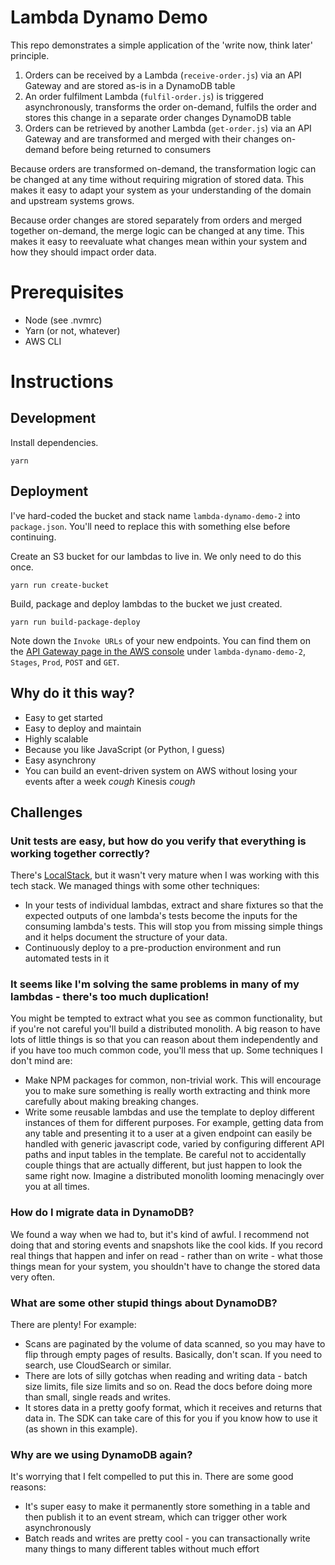 # Lambda Dynamo Demo

This repo demonstrates a simple application of the 'write now, think later' principle.

1. Orders can be received by a Lambda (`receive-order.js`) via an API Gateway and are stored as-is in a DynamoDB table
3. An order fulfilment Lambda (`fulfil-order.js`) is triggered asynchronously, transforms the order on-demand, fulfils the order and stores this change in a separate order changes DynamoDB table
4. Orders can be retrieved by another Lambda (`get-order.js`) via an API Gateway and are transformed and merged with their changes on-demand before being returned to consumers

Because orders are transformed on-demand, the transformation logic can be changed at any time without requiring migration of stored data. This makes it easy to adapt your system as your understanding of the domain and upstream systems grows.

Because order changes are stored separately from orders and merged together on-demand, the merge logic can be changed at any time. This makes it easy to reevaluate what changes mean within your system and how they should impact order data.

# Prerequisites

- Node (see .nvmrc)
- Yarn (or not, whatever)
- AWS CLI

# Instructions

## Development

Install dependencies.

```
yarn
```

## Deployment

I've hard-coded the bucket and stack name `lambda-dynamo-demo-2` into `package.json`. You'll need to replace this with something else before continuing.

Create an S3 bucket for our lambdas to live in. We only need to do this once.

```
yarn run create-bucket
```

Build, package and deploy lambdas to the bucket we just created.

```
yarn run build-package-deploy
```

Note down the `Invoke URLs` of your new endpoints. You can find them on the [API Gateway page in the AWS console](https://ap-southeast-2.console.aws.amazon.com/apigateway/home?region=ap-southeast-2#/apis) under `lambda-dynamo-demo-2`, `Stages`, `Prod`, `POST` and `GET`.

## Why do it this way?

- Easy to get started
- Easy to deploy and maintain
- Highly scalable
- Because you like JavaScript (or Python, I guess)
- Easy asynchrony
- You can build an event-driven system on AWS without losing your events after a week *cough* Kinesis *cough*

## Challenges

### Unit tests are easy, but how do you verify that everything is working together correctly?

There's [LocalStack](https://localstack.cloud/), but it wasn't very mature when I was working with this tech stack. We managed things with some other techniques:

- In your tests of individual lambdas, extract and share fixtures so that the expected outputs of one lambda's tests become the inputs for the consuming lambda's tests. This will stop you from missing simple things and it helps document the structure of your data.
- Continuously deploy to a pre-production environment and run automated tests in it

### It seems like I'm solving the same problems in many of my lambdas - there's too much duplication!

You might be tempted to extract what you see as common functionality, but if you're not careful you'll build a distributed monolith. A big reason to have lots of little things is so that you can reason about them independently and if you have too much common code, you'll mess that up. Some techniques I don't mind are:

- Make NPM packages for common, non-trivial work. This will encourage you to make sure something is really worth extracting and think more carefully about making breaking changes.
- Write some reusable lambdas and use the template to deploy different instances of them for different purposes. For example, getting data from any table and presenting it to a user at a given endpoint can easily be handled with generic javascript code, varied by configuring different API paths and input tables in the template. Be careful not to accidentally couple things that are actually different, but just happen to look the same right now. Imagine a distributed monolith looming menacingly over you at all times.

### How do I migrate data in DynamoDB?

We found a way when we had to, but it's kind of awful. I recommend not doing that and storing events and snapshots like the cool kids. If you record real things that happen and infer on read - rather than on write - what those things mean for your system, you shouldn't have to change the stored data very often.

### What are some other stupid things about DynamoDB?

There are plenty! For example:

- Scans are paginated by the volume of data scanned, so you may have to flip through empty pages of results. Basically, don't scan. If you need to search, use CloudSearch or similar.
- There are lots of silly gotchas when reading and writing data - batch size limits, file size limits and so on. Read the docs before doing more than small, single reads and writes.
- It stores data in a pretty goofy format, which it receives and returns that data in. The SDK can take care of this for you if you know how to use it (as shown in this example).

### Why are we using DynamoDB again?

It's worrying that I felt compelled to put this in. There are some good reasons:

- It's super easy to make it permanently store something in a table and then publish it to an event stream, which can trigger other work asynchronously
- Batch reads and writes are pretty cool - you can transactionally write many things to many different tables without much effort
